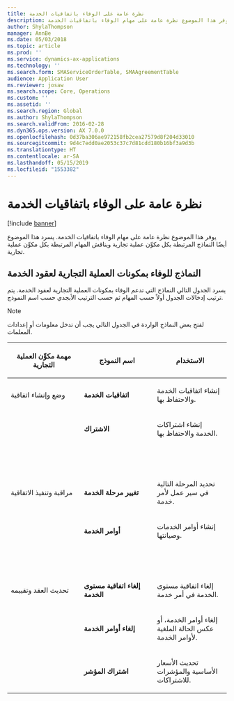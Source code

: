 ```yaml
---
title: نظرة عامة على الوفاء باتفاقيات الخدمة
description: يوفر هذا الموضوع نظرة عامة على مهام الوفاء باتفاقيات الخدمة.
author: ShylaThompson
manager: AnnBe
ms.date: 05/03/2018
ms.topic: article
ms.prod: ''
ms.service: dynamics-ax-applications
ms.technology: ''
ms.search.form: SMAServiceOrderTable, SMAAgreementTable
audience: Application User
ms.reviewer: josaw
ms.search.scope: Core, Operations
ms.custom: ''
ms.assetid: ''
ms.search.region: Global
ms.author: ShylaThompson
ms.search.validFrom: 2016-02-28
ms.dyn365.ops.version: AX 7.0.0
ms.openlocfilehash: 0d37ba306ae972158fb2cea27579d8f204d33010
ms.sourcegitcommit: 9d4c7edd0ae2053c37c7d81cdd180b16bf3a9d3b
ms.translationtype: HT
ms.contentlocale: ar-SA
ms.lasthandoff: 05/15/2019
ms.locfileid: "1553382"
---
```

# <a name="fulfill-service-agreements-overview"></a>نظرة عامة على الوفاء باتفاقيات الخدمة 

[!include [banner](../includes/banner.md)]


يوفر هذا الموضوع نظرة عامة على مهام الوفاء باتفاقيات الخدمة. يسرد هذا الموضوع أيضًا النماذج المرتبطة بكل مكوِّن عملية تجارية ويناقش المهام المرتبطة بكل مكوِّن عملية تجارية.

## <a name="forms-for-the-fulfill-service-contracts-business-process-components"></a>النماذج للوفاء بمكونات العملية التجارية لعقود الخدمة

يسرد الجدول التالي النماذج التي تدعم الوفاء بمكونات العملية التجارية لعقود الخدمة. يتم ترتيب إدخالات الجدول أولاً حسب المهام ثم حسب الترتيب الأبجدي حسب اسم النموذج.


> [!NOTE]
> <P>لفتح بعض النماذج الواردة في الجدول التالي يجب أن تدخل معلومات أو إعدادات المعلمات.</P>



<table>
<colgroup>
<col style="width: 33%" />
<col style="width: 33%" />
<col style="width: 33%" />
</colgroup>
<thead>
<tr class="header">
<th><p>مهمة مكوِّن العملية التجارية</p></th>
<th><p>اسم النموذج</p></th>
<th><p>الاستخدام</p></th>
</tr>
</thead>
<tbody>
<tr class="odd">
<td><p>وضع وإنشاء اتفاقية</p></td>
<td><p><strong>اتفاقيات الخدمة</strong></p></td>
<td><p>إنشاء اتفاقيات الخدمة والاحتفاظ بها.</p></td>
</tr>
<tr class="even">
<td><p></p></td>
<td><p><strong>الاشتراك</strong></p></td>
<td><p>إنشاء اشتراكات الخدمة والاحتفاظ بها.</p></td>
</tr>
<tr class="odd">
<td><p> </p></td>
<td><p> </p></td>
<td><p> </p></td>
</tr>
<tr class="even">
<td><p>مراقبة وتنفيذ الاتفاقية</p></td>
<td><p><strong>تغيير مرحلة الخدمة</strong></p></td>
<td><p>تحديد المرحلة التالية في سير عمل لأمر خدمة.</p></td>
</tr>
<tr class="odd">
<td><p></p></td>
<td><p><strong>أوامر الخدمة</strong></p></td>
<td><p>إنشاء أوامر الخدمات وصيانتها.</p></td>
</tr>
<tr class="even">
<td><p> </p></td>
<td><p> </p></td>
<td><p> </p></td>
</tr>
<tr class="odd">
<td><p>تحديث العقد وتقييمه</p></td>
<td><p><strong>إلغاء اتفاقية مستوى الخدمة </strong></p></td>
<td><p>إلغاء اتفاقية مستوى الخدمة في أمر خدمة.</p></td>
</tr>
<tr class="even">
<td><p></p></td>
<td><p><strong>إلغاء أوامر الخدمة</strong></p></td>
<td><p>إلغاء أوامر الخدمة، أو عكس الحالة الملغية لأوامر الخدمة.</p></td>
</tr>
<tr class="odd">
<td><p></p></td>
<td><p><strong>اشتراك المؤشر</strong></p></td>
<td><p>تحديث الأسعار الأساسية والمؤشرات للاشتراكات.</p></td>
</tr>
</tbody>
</table>

  


